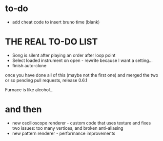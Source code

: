 # to-do

- add cheat code to insert bruno time (blank)

# THE REAL TO-DO LIST

- Song is silent after playing an order after loop point
- Select loaded instrument on open - rewrite because I want a setting...
- finish auto-clone

once you have done all of this (maybe not the first one) and merged the two or so pending pull requests, release 0.6.1

Furnace is like alcohol...

# and then

- new oscilloscope renderer - custom code that uses texture and fixes two issues: too many vertices, and broken anti-aliasing
- new pattern renderer - performance improvements
